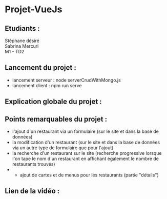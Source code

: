 # Projet-VueJs

## Etudiants : 
Stéphane désiré  
Sabrina Mercuri  
M1 - TD2

## Lancement du projet : 
- lancement serveur : node serverCrudWithMongo.js
- lancement client : npm run serve

## Explication globale du projet : 


## Points remarquables du projet : 
- l'ajout d'un restaurant via un formulaire (sur le site et dans la base de données) 
- la modification d'un restaurant (sur le site et dans la base de données via un autre type de formulaire que pour l'ajout)
- la recherche d'un restaurant sur le site (recherche progressive lorsque l'on tape le nom d'un restaurant en affichant également le nombre de restaurants trouvés)
- + ajout de cartes et de menus pour les restaurants (partie "détails")

## Lien de la vidéo :  

